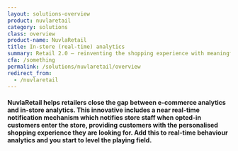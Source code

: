 ```yaml
---
layout: solutions-overview
product: nuvlaretail
category: solutions
class: overview
product-name: NuvlaRetail
title: In-store (real-time) analytics
summary: Retail 2.0 — reinventing the shopping experience with meaningful insights.
cfa: /something
permalink: /solutions/nuvlaretail/overview
redirect_from:
  - /nuvlaretail
---
```


<h4>NuvlaRetail helps retailers close the gap between e-commerce analytics and in-store analytics. This innovative includes a near real-time notification mechanism which notifies store staff when opted-in customers enter the store, providing customers with the personalised shopping experience they are looking for. Add this to real-time behaviour analytics and you start to level the playing field.</h4>

